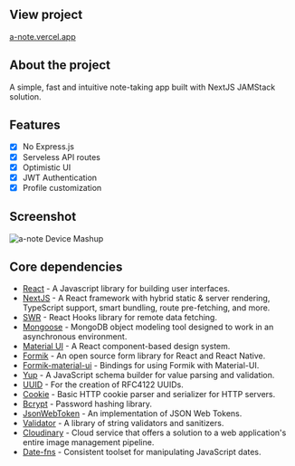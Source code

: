 ## View project

[a-note.vercel.app](https://a-note.vercel.app/)

## About the project

A simple, fast and intuitive note-taking app built with NextJS JAMStack solution.

## Features

- [x] No Express.js
- [x] Serveless API routes
- [x] Optimistic UI
- [x] JWT Authentication
- [x] Profile customization

## Screenshot

![a-note Device Mashup](https://user-images.githubusercontent.com/4708484/97116897-bdea6680-16d6-11eb-8f0e-1335fb83be4b.jpg)

## Core dependencies

- [React](https://reactjs.org/) - A Javascript library for building user interfaces.
- [NextJS](https://nextjs.org/) - A React framework with hybrid static & server rendering, TypeScript support, smart bundling, route pre-fetching, and more.
- [SWR](https://www.npmjs.com/package/swr) - React Hooks library for remote data fetching.
- [Mongoose](https://www.npmjs.com/package/mongoose) - MongoDB object modeling tool designed to work in an asynchronous environment.
- [Material UI](https://material-ui.com/) - A React component-based design system.
- [Formik](https://www.npmjs.com/package/formik) - An open source form library for React and React Native.
- [Formik-material-ui](https://www.npmjs.com/package/formik-material-ui) - Bindings for using Formik with Material-UI.
- [Yup](https://www.npmjs.com/package/yup) - A JavaScript schema builder for value parsing and validation.
- [UUID](https://www.npmjs.com/package/uuid) - For the creation of RFC4122 UUIDs.
- [Cookie](https://www.npmjs.com/package/cookie) - Basic HTTP cookie parser and serializer for HTTP servers.
- [Bcrypt](https://www.npmjs.com/package/bcrypt) - Password hashing library.
- [JsonWebToken](https://www.npmjs.com/package/jsonwebtoken) - An implementation of JSON Web Tokens.
- [Validator](https://www.npmjs.com/package/validator) - A library of string validators and sanitizers.
- [Cloudinary](https://www.npmjs.com/package/cloudinary) - Cloud service that offers a solution to a web application's entire image management pipeline.
- [Date-fns](https://www.npmjs.com/package/date-fns) - Consistent toolset for manipulating JavaScript dates.
